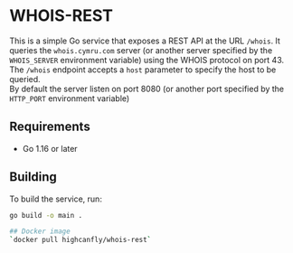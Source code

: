 # WHOIS-REST

This is a simple Go service that exposes a REST API at the URL `/whois`. It queries the `whois.cymru.com` server (or another server specified by the `WHOIS_SERVER` environment variable) using the WHOIS protocol on port 43. The `/whois` endpoint accepts a `host` parameter to specify the host to be queried.  
By default the server listen on port 8080 (or another port specified by the `HTTP_PORT` environment variable)

## Requirements

- Go 1.16 or later

## Building

To build the service, run:

```bash
go build -o main .

## Docker image
`docker pull highcanfly/whois-rest`